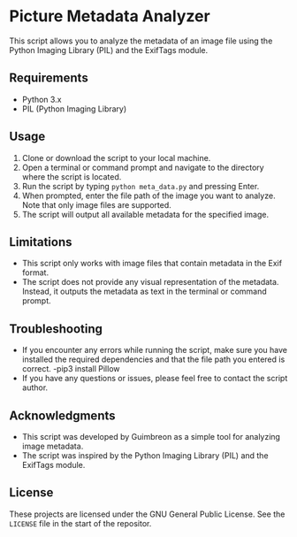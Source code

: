 # Picture Metadata Analyzer

This script allows you to analyze the metadata of an image file using the Python Imaging Library (PIL) and the ExifTags module.

## Requirements
- Python 3.x
- PIL (Python Imaging Library)

## Usage
1. Clone or download the script to your local machine.
2. Open a terminal or command prompt and navigate to the directory where the script is located.
3. Run the script by typing `python meta_data.py` and pressing Enter.
4. When prompted, enter the file path of the image you want to analyze. Note that only image files are supported.
5. The script will output all available metadata for the specified image.

## Limitations
- This script only works with image files that contain metadata in the Exif format.
- The script does not provide any visual representation of the metadata. Instead, it outputs the metadata as text in the terminal or command prompt.

## Troubleshooting
- If you encounter any errors while running the script, make sure you have installed the required dependencies and that the file path you entered is correct.
	-pip3 install Pillow
- If you have any questions or issues, please feel free to contact the script author.

## Acknowledgments
- This script was developed by Guimbreon as a simple tool for analyzing image metadata.
- The script was inspired by the Python Imaging Library (PIL) and the ExifTags module.

## License

These projects are licensed under the GNU General Public License. See the `LICENSE` file in the start of the repositor.
